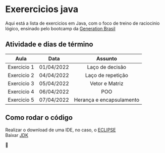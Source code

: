 # Exerercicios java

Aqui está a lista de exercicios em Java, com o foco de treino de raciocinio lógico, ensinado pelo bootcamp da [Generation Brasil](https://brazil.generation.org)

## Atividade e dias de término

Aula  | Data | Assunto
:---------: | :------: | :---------:
Exercicio 1 | 01/04/2022 | Laço de decisão
Exercicio 2 | 04/04/2022 | Laço de repetição
Exercicio 3 | 05/04/2022 | Vetor e Matriz
Exercicio 4 | 06/04/2022 | POO
Exercicio 5 | 07/04/2022 | Herança e encapsulamento

## Como rodar o código

Realizar o download de uma IDE, no caso, o  [ECLIPSE](https://www.eclipse.org/downloads/) <br>
Baixar [JDK](https://www.oracle.com/java/technologies/downloads/#java17)

:blue_heart:
